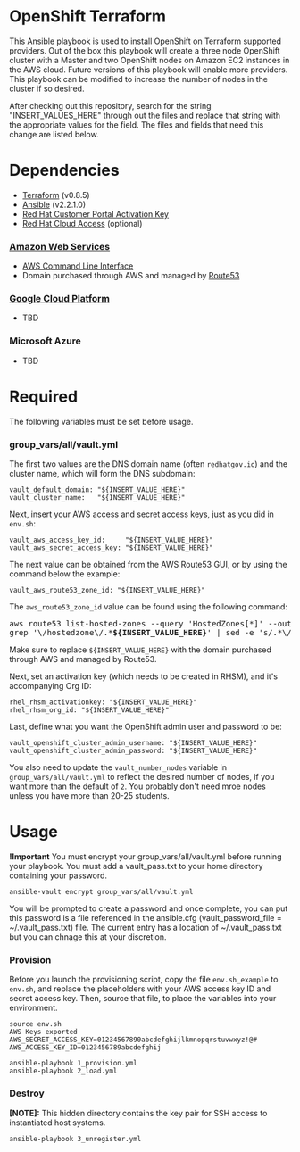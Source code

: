 # OpenShift Terraform

This Ansible playbook is used to install OpenShift on Terraform supported providers.  Out of the box this playbook will create a three node OpenShift cluster with a Master and two OpenShift nodes on Amazon EC2 instances in the AWS cloud.  Future versions of this playbook will enable more providers.  This playbook can be modified to increase the number of nodes in the cluster if so desired.

After checking out this repository, search for the string "INSERT_VALUES_HERE" through out the files and replace that string with the appropriate values for the field.  The files and fields that need this change are listed below.

# Dependencies

- [Terraform](https://www.terraform.io/intro/getting-started/install.html) (v0.8.5)
- [Ansible](http://docs.ansible.com/ansible/intro_installation.html) (v2.2.1.0)
- [Red Hat Customer Portal Activation Key](https://access.redhat.com/articles/1378093)
- [Red Hat Cloud Access](https://www.redhat.com/en/technologies/cloud-computing/cloud-access) (optional)

### [Amazon Web Services](https://access.redhat.com/articles/2623521)

- [AWS Command Line Interface](http://docs.aws.amazon.com/cli/latest/userguide/installing.html)
- Domain purchased through AWS and managed by [Route53](https://aws.amazon.com/route53/)

### [Google Cloud Platform](https://access.redhat.com/articles/2751521)

- TBD

### Microsoft Azure

- TBD

# Required

The following variables must be set before usage.



### group_vars/all/vault.yml

The first two values are the DNS domain name (often `redhatgov.io`) and the cluster name, which will form the DNS subdomain:

```
vault_default_domain: "${INSERT_VALUE_HERE}"
vault_cluster_name:   "${INSERT_VALUE_HERE}"
```

Next, insert your AWS access and secret access keys, just as you did in `env.sh`:

```
vault_aws_access_key_id:     "${INSERT_VALUE_HERE}"
vault_aws_secret_access_key: "${INSERT_VALUE_HERE}"
```

The next value can be obtained from the AWS Route53 GUI, or by using the command below the example:

```
vault_aws_route53_zone_id: "${INSERT_VALUE_HERE}"
```
The `aws_route53_zone_id` value can be found using the following command:

<pre>
aws route53 list-hosted-zones --query 'HostedZones[*]' --output text | \
grep '\/hostedzone\/.*<b>${INSERT_VALUE_HERE}</b>' | sed -e 's/.*\///' -e 's/[^a-zA-Z0-9].*//'
</pre>

Make sure to replace `${INSERT_VALUE_HERE}` with the domain purchased through AWS and managed by Route53.

Next, set an activation key (which needs to be created in RHSM), and it's accompanying Org ID:

```
rhel_rhsm_activationkey: "${INSERT_VALUE_HERE}"
rhel_rhsm_org_id: "${INSERT_VALUE_HERE}"
```

Last, define what you want the OpenShift admin user and password to be:

```
vault_openshift_cluster_admin_username: "${INSERT_VALUE_HERE}"
vault_openshift_cluster_admin_password: "${INSERT_VALUE_HERE}"
```

You also need to update the `vault_number_nodes` variable in `group_vars/all/vault.yml` to reflect the desired number of nodes, if you want more than the default of `2`.  You probably don't need mroe nodes unless you have more than 20-25 students.

# Usage

**!Important** You must encrypt your group_vars/all/vault.yml before running your playbook.  You must add a vault_pass.txt to your home directory containing your password.

```
ansible-vault encrypt group_vars/all/vault.yml
```

You will be prompted to create a password and once complete, you can put this password is a file referenced in the ansible.cfg (vault_password_file = ~/.vault_pass.txt) file.  The current entry has a location of ~/.vault_pass.txt but you can chnage this at your discretion.

### Provision

Before you launch the provisioning script, copy the file `env.sh_example` to `env.sh`, and replace the placeholders with your AWS access key ID and secret access key.  Then, source that file, to place the variables into your environment.

```
source env.sh
AWS Keys exported
AWS_SECRET_ACCESS_KEY=01234567890abcdefghijlkmnopqrstuvwxyz!@#
AWS_ACCESS_KEY_ID=0123456789abcdefghij
```

```
ansible-playbook 1_provision.yml
ansible-playbook 2_load.yml
```

### Destroy

**[NOTE]:** This hidden directory contains the key pair for SSH access to instantiated host systems.

```
ansible-playbook 3_unregister.yml
```
